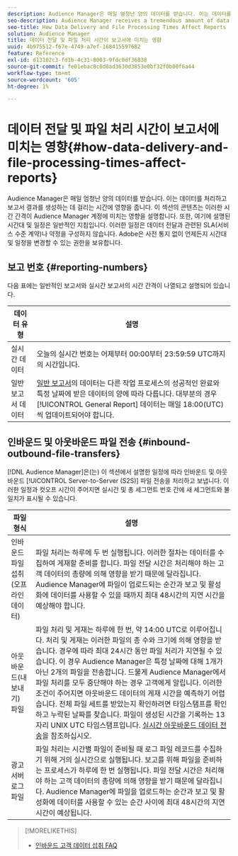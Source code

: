 ```yaml
---
description: Audience Manager은 매일 엄청난 양의 데이터를 받습니다. 이는 데이터를 처리하고 보고서 결과를 생성하는 데 걸리는 시간에 영향을 줍니다. 이 섹션의 콘텐츠는 이러한 시간 간격이 Audience Manager 계정에 미치는 영향을 설명합니다. 또한, 여기에 설명된 시간대 및 일정은 일반적인 지침입니다. 이러한 일정은 데이터 전달과 관련된 SLA(서비스 수준 계약)나 약정을 구성하지 않습니다. Adobe은 사전 통지 없이 언제든지 시간대 및 일정을 변경할 수 있는 권한을 보유합니다.
seo-description: Audience Manager receives a tremendous amount of data every day. This affects the amount of time it takes to process your data and generate report results. The content in this section describes how these time intervals affect your Audience Manager account. Also, the time frames and schedules described here are general guidelines only. These schedules do not constitute Service-Level Agreements (SLAs) or commitments related to data delivery. Adobe reserves the right to change the time frames and schedules at any time without notice.
seo-title: How Data Delivery and File Processing Times Affect Reports
solution: Audience Manager
title: 데이터 전달 및 파일 처리 시간이 보고서에 미치는 영향
uuid: 4b975512-f67e-4749-a7ef-168415597682
feature: Reference
exl-id: d13102c3-fd1b-4c31-8003-9fdc0df36838
source-git-commit: fe01ebac8c0d0ad3630d3853e0bf32f0b00f6a44
workflow-type: tm+mt
source-wordcount: '605'
ht-degree: 1%

---
```


# 데이터 전달 및 파일 처리 시간이 보고서에 미치는 영향{#how-data-delivery-and-file-processing-times-affect-reports}

Audience Manager은 매일 엄청난 양의 데이터를 받습니다. 이는 데이터를 처리하고 보고서 결과를 생성하는 데 걸리는 시간에 영향을 줍니다. 이 섹션의 콘텐츠는 이러한 시간 간격이 Audience Manager 계정에 미치는 영향을 설명합니다. 또한, 여기에 설명된 시간대 및 일정은 일반적인 지침입니다. 이러한 일정은 데이터 전달과 관련된 SLA(서비스 수준 계약)나 약정을 구성하지 않습니다. Adobe은 사전 통지 없이 언제든지 시간대 및 일정을 변경할 수 있는 권한을 보유합니다.

## 보고 번호 {#reporting-numbers}

<!-- 

c_reporting_file_transfer_timeframe.xml

 -->

다음 표에는 일반적인 보고서와 실시간 보고서의 시간 간격이 나열되고 설명되어 있습니다.


| 데이터 유형 | 설명 |
|---|---|
| 실시간 데이터 | 오늘의 실시간 번호는 어제부터 00:00부터 23:59:59 UTC까지의 시간입니다. |
| 일반 보고서 데이터 | [일반 보고서](../reporting/general-reports.md#general-reports-overview)의 데이터는 다른 작업 프로세스의 성공적인 완료와 특정 날짜에 받은 데이터의 양에 따라 다릅니다. 대부분의 경우 [!UICONTROL General Report] 데이터는 매일 18:00(UTC)씩 업데이트되어야 합니다. |

## 인바운드 및 아웃바운드 파일 전송 {#inbound-outbound-file-transfers}

[!DNL Audience Manager]은(는) 이 섹션에서 설명한 일정에 따라 인바운드 및 아웃바운드 [!UICONTROL Server-to-Server (S2S)] 파일 전송을 처리하고 보냅니다. 이러한 일정과 컷오프 시간이 주어지면 실시간 및 총 세그먼트 번호 간에 새 세그먼트와 불일치가 표시될 수 있습니다.

| 파일 형식 | 설명 |
|---|---|
| 인바운드 파일 섭취(오프라인 데이터) | 파일 처리는 하루에 두 번 실행됩니다. 이러한 절차는 데이터를 수집하여 게재할 준비를 합니다. 파일 전달 시간은 처리해야 하는 고객 데이터의 총량에 의해 영향을 받기 때문에 달라집니다. Audience Manager에 파일이 업로드되는 순간과 보고 및 활성화에 데이터를 사용할 수 있을 때까지 최대 48시간의 지연 시간을 예상해야 합니다. |
| 아웃바운드(내보내기) 파일 | 파일 처리 및 게재는 하루에 한 번, 약 14:00 UTC로 이루어집니다. 처리 및 게재는 이러한 파일의 총 수와 크기에 의해 영향을 받습니다. 경우에 따라 최대 24시간 동안 파일 처리가 지연될 수 있습니다. 이 경우 Audience Manager은 특정 날짜에 대해 1개가 아닌 2개의 파일을 전송합니다. 드물게 Audience Manager에서 파일 처리를 모두 중단해야 하는 경우 고객에게 알립니다. 이러한 조건이 주어지면 아웃바운드 데이터의 게재 시간을 예측하기 어렵습니다. 전체 파일 세트를 받았는지 확인하려면 타임스탬프를 확인하고 누락된 날짜를 찾습니다. 파일이 생성된 시간을 기록하는 13자리 UNIX UTC 타임스탬프입니다. [실시간 아웃바운드 데이터 전송](../integration/receiving-audience-data/real-time-outbound-transfers/real-time-outbound-transfers.md)을 참조하십시오. |
| 광고 서버 로그 파일 | 파일 처리는 시간별 파일이 준비될 때 로그 파일 레코드를 수집하기 위해 거의 실시간으로 실행됩니다. 보고를 위해 파일을 준비하는 프로세스가 하루에 한 번 실행됩니다. 파일 전달 시간은 처리해야 하는 고객 데이터의 총량에 의해 영향을 받기 때문에 달라집니다. Audience Manager에 파일을 업로드하는 순간과 보고 및 활성화에 데이터를 사용할 수 있는 순간 사이에 최대 48시간의 지연 시간이 예상됩니다. |

>[!MORELIKETHIS]
>
>* [인바운드 고객 데이터 섭취 FAQ](../faq/faq-inbound-data-ingestion.md)
